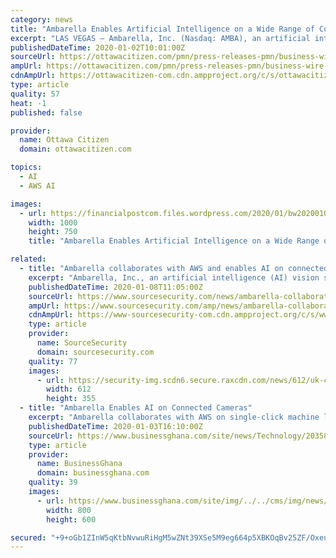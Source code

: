 ```yaml
---
category: news
title: "Ambarella Enables Artificial Intelligence on a Wide Range of Connected Cameras Using Amazon SageMaker Neo"
excerpt: "LAS VEGAS — Ambarella, Inc. (Nasdaq: AMBA), an artificial intelligence (AI) vision silicon company, today announced that Ambarella and Amazon Web Services, Inc. (AWS) customers can now use Amazon SageMaker Neo to train machine learning (ML) models once ..."
publishedDateTime: 2020-01-02T10:01:00Z
sourceUrl: https://ottawacitizen.com/pmn/press-releases-pmn/business-wire-news-releases-pmn/ambarella-enables-artificial-intelligence-on-a-wide-range-of-connected-cameras-using-amazon-sagemaker-neo/wcm/f8d91c0d-7432-4360-997f-331ad29ec7e4
ampUrl: https://ottawacitizen.com/pmn/press-releases-pmn/business-wire-news-releases-pmn/ambarella-enables-artificial-intelligence-on-a-wide-range-of-connected-cameras-using-amazon-sagemaker-neo/wcm/f8d91c0d-7432-4360-997f-331ad29ec7e4/amp
cdnAmpUrl: https://ottawacitizen-com.cdn.ampproject.org/c/s/ottawacitizen.com/pmn/press-releases-pmn/business-wire-news-releases-pmn/ambarella-enables-artificial-intelligence-on-a-wide-range-of-connected-cameras-using-amazon-sagemaker-neo/wcm/f8d91c0d-7432-4360-997f-331ad29ec7e4/amp
type: article
quality: 57
heat: -1
published: false

provider:
  name: Ottawa Citizen
  domain: ottawacitizen.com

topics:
  - AI
  - AWS AI

images:
  - url: https://financialpostcom.files.wordpress.com/2020/01/bw20200102005052_ambarella_and_aws_ces_2020.jpeg
    width: 1000
    height: 750
    title: "Ambarella Enables Artificial Intelligence on a Wide Range of Connected Cameras Using Amazon SageMaker Neo"

related:
  - title: "Ambarella collaborates with AWS and enables AI on connected cameras using Amazon SageMaker Neo"
    excerpt: "Ambarella, Inc., an artificial intelligence (AI) vision silicon company, announced that Ambarella and Amazon Web Services, Inc. (AWS) customers can now use Amazon SageMaker Neo to train machine learning (ML) models once and run them on any device equipped with an Ambarella CVflow-powered AI vision system on chip (SoC). Until now, developers had ..."
    publishedDateTime: 2020-01-08T11:05:00Z
    sourceUrl: https://www.sourcesecurity.com/news/ambarella-collaborates-aws-enables-ai-connected-co-12953-ga-co-1537871022-ga-npr.1578467051.html
    ampUrl: https://www.sourcesecurity.com/amp/news/ambarella-collaborates-aws-enables-ai-connected-co-12953-ga-co-1537871022-ga-npr.1578467051.html
    cdnAmpUrl: https://www-sourcesecurity-com.cdn.ampproject.org/c/s/www.sourcesecurity.com/amp/news/ambarella-collaborates-aws-enables-ai-connected-co-12953-ga-co-1537871022-ga-npr.1578467051.html
    type: article
    provider:
      name: SourceSecurity
      domain: sourcesecurity.com
    quality: 77
    images:
      - url: https://security-img.scdn6.secure.raxcdn.com/news/612/uk-counter-unmanned-aircraft-strategy-to-tackle-malicious-drones-use-920x533.jpg
        width: 612
        height: 355
  - title: "Ambarella Enables AI on Connected Cameras"
    excerpt: "Ambarella collaborates with AWS on single-click machine learning for edge applications Ambarella, Inc. (Nasdaq: AMBA), an artificial intelligence (AI) vision silicon company, today announced that Ambarella and Amazon Web Services, Inc. (AWS) customers can now use Amazon SageMaker Neo to train machine learning (ML) models once and run them on ..."
    publishedDateTime: 2020-01-03T16:10:00Z
    sourceUrl: https://www.businessghana.com/site/news/Technology/203582/Ambarella-Enables-AI-on-Connected-Cameras
    type: article
    provider:
      name: BusinessGhana
      domain: businessghana.com
    quality: 39
    images:
      - url: https://www.businessghana.com/site/img/../../cms/img/news/2020-01-03-1346071.jpg
        width: 800
        height: 600

secured: "+9+oGb1ZInW5qKtbNvwuRiHgM5wZNt39XSe5M9eg664p5XBKOqBv25ZF/OxeuA1C02+eb3jkBlbmkgxUR6LwtYBpFeqZSK5KmYpIl30YNRqHASIVezGTQXgHovDvPccAq9zDRRI6Cu+cm2idyCEc+11IhyVAAmdEqQt+yMnQDfM2k/GoB7MJJfjEzM1heKpxu2WMW89dVMQbXwkPqhy1lNAgnIDGR3QsP58O9ItwR5Q35vOC+Lji2uRZ26o/zGh/7ZimCDc56mQ04tfPRLqKd8KFzcxcnMAAcIWHoT97wME=;epXqhVA/7JXPOQqpcB0KOA=="
---
```


